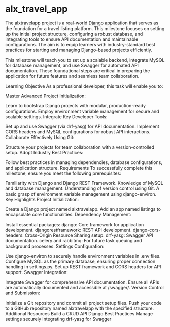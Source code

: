 # alx_travel_app
The alxtravelapp project is a real-world Django application that serves as the foundation for a travel listing platform. This milestone focuses on setting up the initial project structure, configuring a robust database, and integrating tools to ensure API documentation and maintainable configurations. The aim is to equip learners with industry-standard best practices for starting and managing Django-based projects efficiently.

This milestone will teach you to set up a scalable backend, integrate MySQL for database management, and use Swagger for automated API documentation. These foundational steps are critical in preparing the application for future features and seamless team collaboration.

Learning Objective
As a professional developer, this task will enable you to:

Master Advanced Project Initialization:

Learn to bootstrap Django projects with modular, production-ready configurations.
Employ environment variable management for secure and scalable settings.
Integrate Key Developer Tools:

Set up and use Swagger (via drf-yasg) for API documentation.
Implement CORS headers and MySQL configurations for robust API interactions.
Collaborate Effectively Using Git:

Structure your projects for team collaboration with a version-controlled setup.
Adopt Industry Best Practices:

Follow best practices in managing dependencies, database configurations, and application structure.
Requirements
To successfully complete this milestone, ensure you meet the following prerequisites:

Familiarity with Django and Django REST Framework.
Knowledge of MySQL and database management.
Understanding of version control using Git.
A basic grasp of environment variable management using django-environ.
Key Highlights
Project Initialization:

Create a Django project named alxtravelapp.
Add an app named listings to encapsulate core functionalities.
Dependency Management:

Install essential packages:
django: Core framework for application development.
djangorestframework: REST API development.
django-cors-headers: Cross-Origin Resource Sharing setup.
drf-yasg: Swagger API documentation.
celery and rabbitmq: For future task queuing and background processes.
Settings Configuration:

Use django-environ to securely handle environment variables in .env files.
Configure MySQL as the primary database, ensuring proper connection handling in settings.py.
Set up REST framework and CORS headers for API support.
Swagger Integration:

Integrate Swagger for comprehensive API documentation.
Ensure all APIs are automatically documented and accessible at /swagger/.
Version Control and Submission:

Initialize a Git repository and commit all project setup files.
Push your code to a GitHub repository named alxtravelapp with the specified structure.
Additional Resources
Build a CRUD API
Django Best Practices
Manage settings securely
Integrating drf-yasg for Swagger

